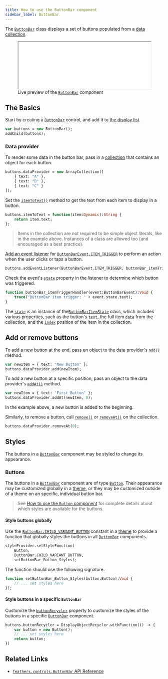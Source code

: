 ```yaml
---
title: How to use the ButtonBar component
sidebar_label: ButtonBar
---
```


The [`ButtonBar`](https://api.feathersui.com/current/feathers/controls/ButtonBar.html) class displays a set of buttons populated from a [data collection](./data-collections.md).

<figure>
<iframe src="/learn/haxe-openfl/samples/button-bar.html" width="100%" height="150"></iframe>
<figcaption>Live preview of the <a href="https://api.feathersui.com/current/feathers/controls/ButtonBar.html"><code>ButtonBar</code></a> component</figcaption>
</figure>

## The Basics

Start by creating a [`ButtonBar`](https://api.feathersui.com/current/feathers/controls/ButtonBar.html) control, and add it to [the display list](https://books.openfl.org/openfl-developers-guide/display-programming/basics-of-display-programming.html).

```haxe
var buttons = new ButtonBar();
addChild(buttons);
```

### Data provider

To render some data in the button bar, pass in a [collection](./data-collections.md) that contains an object for each button.

```haxe
buttons.dataProvider = new ArrayCollection([
    { text: "A" },
    { text: "B" },
    { text: "C" }
]);
```

Set the [`itemToText()`](https://api.feathersui.com/current/feathers/controls/Button.html#itemToText) method to get the text from each item to display in a button.

```haxe
buttons.itemToText = function(item:Dynamic):String {
    return item.text;
};
```

> Items in the collection are not required to be simple object literals, like in the example above. Instances of a class are allowed too (and encouraged as a best practice).

[Add an event listener](https://books.openfl.org/openfl-developers-guide/handling-events/basics-of-handling-events.html) for [`ButtonBarEvent.ITEM_TRIGGER`](https://api.feathersui.com/current/feathers/events/ButtonBarEvent.html#ITEM_TRIGGER) to perform an action when the user clicks or taps a button.

```haxe
buttons.addEventListener(ButtonBarEvent.ITEM_TRIGGER, buttonBar_itemTriggerHandler);
```

Check the event's [`state`](https://api.feathersui.com/current/feathers/events/ButtonBarEvent.html#state) property in the listener to determine which button was triggered.

```haxe
function buttonBar_itemTriggerHandler(event:ButtonBarEvent):Void {
    trace("ButtonBar item trigger: " + event.state.text);
}
```

The [`state`](https://api.feathersui.com/current/feathers/events/ButtonBarEvent.html#state) is an instance of the[`ButtonBarItemState`](https://api.feathersui.com/current/feathers/data/ButtonBarItemState.html) class, which includes various properties, such as the button's [`text`](https://api.feathersui.com/current/feathers/data/ButtonBarItemState.html#text), the full item [`data`](https://api.feathersui.com/current/feathers/data/ButtonBarItemState.html#data) from the collection, and the [`index`](https://api.feathersui.com/current/feathers/data/ButtonBarItemState.html#index) position of the item in the collection.

## Add or remove buttons

To add a new button at the end, pass an object to the data provider's [`add()`](https://api.feathersui.com/current/feathers/data/IFlatCollection.html#add) method.

```haxe
var newItem = { text: "New Button" };
buttons.dataProvider.add(newItem);
```

To add a new button at a specific position, pass an object to the data provider's [`addAt()`](https://api.feathersui.com/current/feathers/data/IFlatCollection.html#addAt) method.

```haxe
var newItem = { text: "First Button" };
buttons.dataProvider.addAt(newItem, 0);
```

In the example above, a new button is added to the beginning.

Similarly, to remove a button, call [`remove()`](https://api.feathersui.com/current/feathers/data/IFlatCollection.html#remove) or [`removeAt()`](https://api.feathersui.com/current/feathers/data/IFlatCollection.html#removeAt) on the collection.

```haxe
buttons.dataProvider.removeAt(0);
```

## Styles

The buttons in a [`ButtonBar`](https://api.feathersui.com/current/feathers/controls/ButtonBar.html) component may be styled to change its appearance.

### Buttons

The buttons in a [`ButtonBar`](https://api.feathersui.com/current/feathers/controls/ButtonBar.html) component are of type [`Button`](./button.md). Their appearance may be customized globally in a [theme](./themes.md), or they may be customized outside of a theme on an specific, individual button bar.

> See [How to use the `Button` component](./button.md#styles) for complete details about which styles are available for the buttons.

#### Style buttons globally

Use the [`ButtonBar.CHILD_VARIANT_BUTTON`](https://api.feathersui.com/current/feathers/controls/ButtonBar.html#CHILD_VARIANT_BUTTON) constant in a [theme](./themes.md) to provide a function that globally styles the buttons in all [`ButtonBar`](https://api.feathersui.com/current/feathers/controls/ButtonBar.html) components.

```haxe
styleProvider.setStyleFunction(
    Button,
    ButtonBar.CHILD_VARIANT_BUTTON,
    setButtonBar_Button_Styles);
```

The function should use the following signature.

```haxe
function setButtonBar_Button_Styles(button:Button):Void {
    // ... set styles here
});
```

#### Style buttons in a specific `ButtonBar`

Customize the [`buttonRecycler`](https://api.feathersui.com/current/feathers/controls/ButtonBar.html#buttonRecycler) property to customize the styles of the buttons in a specific [`ButtonBar`](https://api.feathersui.com/current/feathers/controls/ButtonBar.html) component.

```haxe
buttons.buttonRecycler = DisplayObjectRecycler.withFunction(() -> {
    var button = new Button();
    // ... set styles here
    return button;
})
```

## Related Links

- [`feathers.controls.ButtonBar` API Reference](https://api.feathersui.com/current/feathers/controls/ButtonBar.html)
